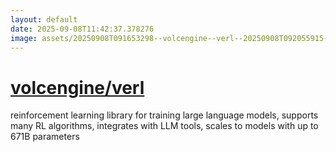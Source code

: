 ```yaml
---
layout: default
date: 2025-09-08T11:42:37.378276
image: assets/20250908T091653298--volcengine--verl--20250908T092055915--cropped.png
---
```


# [volcengine/verl](https://github.com/volcengine/verl)

reinforcement learning library for training large language models, supports many RL algorithms, integrates with LLM tools, scales to models with up to 671B parameters
